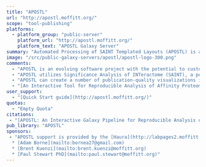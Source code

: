 ```yaml
---
title: "APOSTL"
url: "http://apostl.moffitt.org/"
scope: "tool-publishing"
platforms:
  - platform_group: "public-server"
    platform_url: "http://apostl.moffitt.org/"
    platform_text: "APOSTL Galaxy Server"
summary: "Automated Processing of SAINT Templated Layouts (APOSTL) is a freely available software suite and analysis pipeline for reproducible, interactive analysis of AP-MS data. "
image: "/src/public-galaxy-servers/apostl/apostl-logo-300.png"
comments:
  - "APOSTL is an evolving software project with the potential to customize individual analyses with additional Galaxy tools and widgets using the R web application framework, Shiny. The source code, data and documentation are freely available from [GitHub](https://github.com/bornea/APOSTL) and other sources."
  - "APOSTL utilizes Significance Analysis of INTeractome (SAINT), a popular command-line software for analyzing AP data. APOSTL can process AP results from MaxQuant, Scaffold, PeptideShaker, or any software that can export mzIdentML."
  - "APOSTL can create a number of publication-quality visualizations including interactive bubble plots, protein-protein interaction networks through Cytoscape.js integration, and pathway enrichment/gene ontology plots."
  - "[An Interactive Tool for Reproducible Analysis of Affinity Proteomics Data](http://sched.co/73yr), presented by Paul A Stewart at GCC2016."
user_support:
  - "[Quick Start guide](http://apostl.moffitt.org/)"
quotas:
  - "Empty Quota"
citations:
 - "[APOSTL: An Interactive Galaxy Pipeline for Reproducible Analysis of Affinity Proteomics Data](https://doi.org/10.1021/acs.jproteome.6b00660), Brent M. Kuenzi, Adam L. Borne, Jiannong Li, Eric B Haura, Steven A Eschrich, John M Koomen, Uwe Rix, and Paul A Stewart. *J. Proteome Res.,* DOI: 10.1021/acs.jproteome.6b00660"
pub_library: "APOSTL"
sponsors:
 - "APOSTL support is provided by the [Haura](http://labpages2.moffitt.org/haura) and [Rix](https://moffitt.org/research-science/researchers/uwe-rix/) labs at the [Moffitt Cancer Center](https://moffitt.org/):
  * [Adam Borne](mailto:bornea27@gmail.com)
  * [Brent Kuenzi](mailto:brent.kuenzi@moffitt.org)
  * [Paul Stewart PhD](mailto:paul.stewart@moffitt.org)"
---
```


